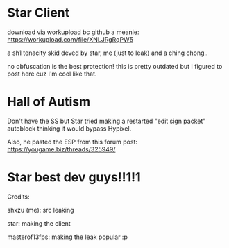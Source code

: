 # Star Client
download via workupload bc github a meanie: https://workupload.com/file/XNLJRgRqPW5

a sh1 tenacity skid deved by star, me (just to leak) and a ching chong.. 

no obfuscation is the best protection! this is pretty outdated but I figured to post here cuz I'm cool like that.
# Hall of Autism
Don't have the SS but Star tried making a restarted "edit sign packet" autoblock thinking it would bypass Hypixel.

Also, he pasted the ESP from this forum post: https://yougame.biz/threads/325949/
# Star best dev guys!!1!1
Credits: 

shxzu (me): src leaking

star: making the client

masterof13fps: making the leak popular :p
